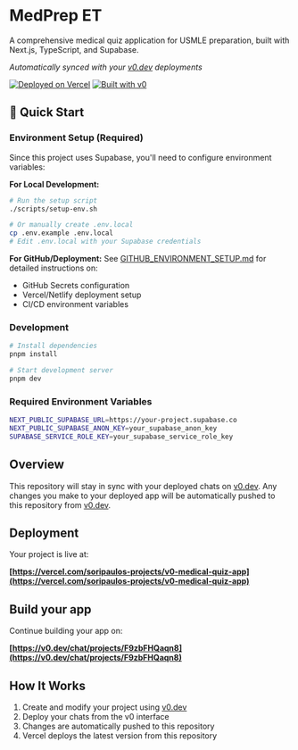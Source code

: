 # MedPrep ET

A comprehensive medical quiz application for USMLE preparation, built with Next.js, TypeScript, and Supabase.

*Automatically synced with your [v0.dev](https://v0.dev) deployments*

[![Deployed on Vercel](https://img.shields.io/badge/Deployed%20on-Vercel-black?style=for-the-badge&logo=vercel)](https://vercel.com/soripaulos-projects/v0-medical-quiz-app)
[![Built with v0](https://img.shields.io/badge/Built%20with-v0.dev-black?style=for-the-badge)](https://v0.dev/chat/projects/F9zbFHQaqn8)

## 🚀 Quick Start

### Environment Setup (Required)

Since this project uses Supabase, you'll need to configure environment variables:

**For Local Development:**
```bash
# Run the setup script
./scripts/setup-env.sh

# Or manually create .env.local
cp .env.example .env.local
# Edit .env.local with your Supabase credentials
```

**For GitHub/Deployment:**
See [GITHUB_ENVIRONMENT_SETUP.md](./GITHUB_ENVIRONMENT_SETUP.md) for detailed instructions on:
- GitHub Secrets configuration
- Vercel/Netlify deployment setup
- CI/CD environment variables

### Development
```bash
# Install dependencies
pnpm install

# Start development server
pnpm dev
```

### Required Environment Variables
```bash
NEXT_PUBLIC_SUPABASE_URL=https://your-project.supabase.co
NEXT_PUBLIC_SUPABASE_ANON_KEY=your_supabase_anon_key
SUPABASE_SERVICE_ROLE_KEY=your_supabase_service_role_key
```

## Overview

This repository will stay in sync with your deployed chats on [v0.dev](https://v0.dev).
Any changes you make to your deployed app will be automatically pushed to this repository from [v0.dev](https://v0.dev).

## Deployment

Your project is live at:

**[https://vercel.com/soripaulos-projects/v0-medical-quiz-app](https://vercel.com/soripaulos-projects/v0-medical-quiz-app)**

## Build your app

Continue building your app on:

**[https://v0.dev/chat/projects/F9zbFHQaqn8](https://v0.dev/chat/projects/F9zbFHQaqn8)**

## How It Works

1. Create and modify your project using [v0.dev](https://v0.dev)
2. Deploy your chats from the v0 interface
3. Changes are automatically pushed to this repository
4. Vercel deploys the latest version from this repository